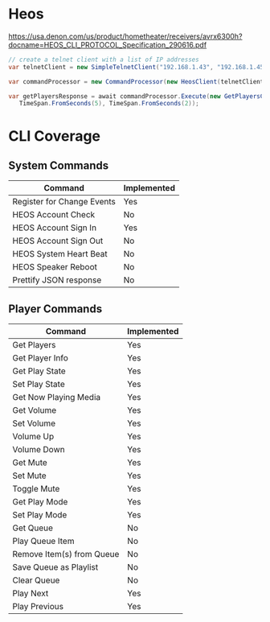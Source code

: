 # Heos

https://usa.denon.com/us/product/hometheater/receivers/avrx6300h?docname=HEOS_CLI_PROTOCOL_Specification_290616.pdf


```cs
// create a telnet client with a list of IP addresses
var telnetClient = new SimpleTelnetClient("192.168.1.43", "192.168.1.45", "192.168.1.47");

var commandProcessor = new CommandProcessor(new HeosClient(telnetClient, CancellationToken.None));

var getPlayersResponse = await commandProcessor.Execute(new GetPlayersCommand(), r => r.Any(), 5,
   TimeSpan.FromSeconds(5), TimeSpan.FromSeconds(2));
```

# CLI Coverage

## System Commands

| Command | Implemented |
| --- | --- |
| Register for Change Events | Yes |
| HEOS Account Check | No |
| HEOS Account Sign In | Yes |
| HEOS Account Sign Out | No |
| HEOS System Heart Beat | No |
| HEOS Speaker Reboot | No |
| Prettify JSON response | No |

## Player Commands

| Command | Implemented |
| --- | --- |
| Get Players | Yes |
| Get Player Info | Yes |
| Get Play State | Yes |
| Set Play State | Yes |
| Get Now Playing Media | Yes |
| Get Volume | Yes |
| Set Volume | Yes |
| Volume Up | Yes |
| Volume Down | Yes |
| Get Mute | Yes |
| Set Mute | Yes |
| Toggle Mute | Yes |
| Get Play Mode | Yes |
| Set Play Mode | Yes |
| Get Queue | No |
| Play Queue Item | No |
| Remove Item(s) from Queue | No |
| Save Queue as Playlist | No |
| Clear Queue | No |
| Play Next | Yes |
| Play Previous | Yes |




